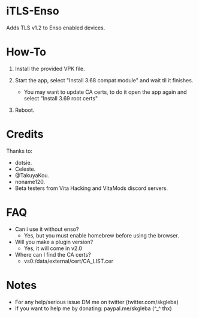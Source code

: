 # iTLS-Enso
Adds TLS v1.2 to Enso enabled devices.

# How-To

1) Install the provided VPK file.

2) Start the app, select "Install 3.68 compat module" and wait til it finishes.
   - You may want to update CA certs, to do it open the app again and select "Install 3.69 root certs"

3) Reboot.

# Credits
Thanks to:
- dotsie.
- Celeste.
- @TakuyaKou.
- noname120.
- Beta testers from Vita Hacking and VitaMods discord servers.

# FAQ
- Can i use it without enso?
  - Yes, but you must enable homebrew before using the browser.
- Will you make a plugin version?
  - Yes, it will come in v2.0
- Where can I find the CA certs?
  - vs0:/data/external/cert/CA_LIST.cer

# Notes
- For any help/serious issue DM me on twitter (twitter.com/skgleba)
- If you want to help me by donating: paypal.me/skgleba (^_^ thx)
